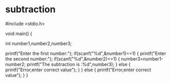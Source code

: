 # subtraction
#include <stdio.h>

void main()
{


int number1,number2,number3;

printf("Enter the first number:");
if(scanf("%d",&number1)==1)
{
        printf("Enter the second number:");
        if(scanf("%d",&number2)==1)
        {
                number3=number1-number2;
                printf("The subtraction is :%d",number3);
        }
        else
        {
                printf("Error,enter correct value");
        }
}
else
{
        printf("Error,enter correct value");
}
}
